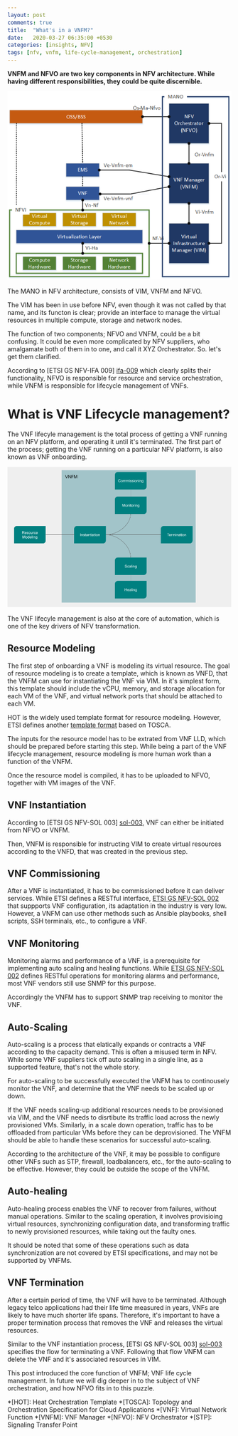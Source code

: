 ```yaml
---
layout: post
comments: true
title:  "What's in a VNFM?"
date:   2020-03-27 06:35:00 +0530
categories: [insights, NFV]
tags: [nfv, vnfm, life-cycle-management, orchestration]
---
```


**VNFM and NFVO are two key components in NFV architecture. While having different responsibilities, they could be quite discernible.**

![NFV Architecture](/assets/images/nfv_architecture.png)

The MANO in NFV architecture, consists of VIM, VNFM and NFVO. 

The VIM has been in use before NFV, even though it was not called by that name, and its functon is clear; provide an interface to manage the virtual resources in multiple compute, storage and network nodes.

The function of two components; NFVO and VNFM, could be a bit confusing. It could be even more complicated by NFV suppliers, who amalgamate both of them in to one, and call it XYZ Orchestrator. So. let's get them clarified.

According to [ETSI GS NFV-IFA 009] [ifa-009] which clearly splits their functionality, NFVO is responsible for resource and service orchestration, while VNFM is responsible for lifecycle management of VNFs.

# What is VNF Lifecycle management?

The VNF lifecyle management is the total process of getting a VNF running on an NFV platform, and operating it until it's terminated. The first part of the process; getting the VNF running on a particular NFV platform, is also known as VNF onboarding.

![Functions of VNFM](/assets/images/functions_of_vnfm.png)

The VNF lifecyle management is also at the core of automation, which is one of the key drivers of NFV transformation.

## Resource Modeling

The first step of onboarding a VNF is modeling its virtual resource. The goal of resource modeling is to create a template, which is known as VNFD, that the VNFM can use for instantiating the VNF via VIM. In it's simplest form, this template should include the vCPU, memory, and storage allocation for each VM of the VNF, and virtual network ports that should be attached to each VM.

HOT is the widely used template format for resource modeling. However, ETSI defines another [template format][sol-001] based on TOSCA. 

The inputs for the resource model has to be extrated from VNF LLD, which should be prepared before starting this step. While being a part of the VNF lifecycle management, resource modeling is more human work than a function of the VNFM. 

Once the resource model is compiled, it has to be uploaded to NFVO, together with VM images of the VNF.

## VNF Instantiation

According to [ETSI GS NFV-SOL 003] [sol-003], VNF can either be initiated from NFVO or VNFM.

Then, VNFM is responsible for instructing VIM to create virtual resources according to the VNFD, that was created in the previous step.

## VNF Commissioning

After a VNF is instantiated, it has to be commissioned before it can deliver services. While ETSI defines a RESTful interface, [ETSI GS NFV-SOL 002][sol-002] that suppports VNF configuration, its adaptation in the industry is very low. However, a VNFM can use other methods such as Ansible playbooks, shell scripts, SSH terminals, etc., to configure a VNF.

## VNF Monitoring

Monitoring alarms and performance of a VNF, is a prerequisite for implementing auto scaling and healing functions. While [ETSI GS NFV-SOL 002][sol-002] defines RESTful operations for monitoring alarms and performance, most VNF vendors still use SNMP for this purpose.

Accordingly the VNFM has to support SNMP trap receiving to monitor the VNF.

## Auto-Scaling

Auto-scaling is a process that elatically expands or contracts a VNF according to the capacity demand. This is often a misused term in NFV. While some VNF suppliers tick off auto scaling in a single line, as a supported feature, that's not the whole story.

For auto-scaling to be successfully executed the VNFM has to continousely monitor the VNF, and determine that the VNF needs to be scaled up or down. 

If the VNF needs scaling-up additional resources needs to be provisioned via VIM, and the VNF needs to disrtibute its traffic load across the newly provisioned VMs. Similarly, in a scale down operation, traffic has to be offloaded from particular VMs before they can be deprovisioned. The VNFM should be able to handle these scenarios for successful auto-scaling.

According to the architecture of the VNF, it may be possible to configure other VNFs such as STP, firewall, loadbalancers, etc., for the auto-scaling to be effective. However, they could be outside the scope of the VNFM.

## Auto-healing

Auto-healing process enables the VNF to recover from failures, without manual operations. Similar to the scaling operation, it involves provisioing virtual resources, synchronizing configuration data, and transforming traffic to newly provisioned resources, while taking out the faulty ones.

It should be noted that some of these operations such as data synchronization are not covered by ETSI specifications, and may not be supported by VNFMs.

## VNF Termination

After a certain period of time, the VNF will have to be terminated. Although legacy telco applications had their life time measured in years, VNFs are likely to have much shorter life spans. Therefore, it's important to have a proper termination process that removes the VNF and releases the virtual resources.

Similar to the VNF instantiation process, [ETSI GS NFV-SOL 003] [sol-003] specifies the flow for terminating a VNF. Following that flow VNFM can delete the VNF and it's associated resources in VIM.

This post introduced the core function of VNFM; VNF life cycle management. In future we will dig deeper in to the subject of VNF orchestration, and how NFVO fits in to this puzzle.

*[HOT]: Heat Orchestration Template
*[TOSCA]: Topology and Orchestration Specification for Cloud Applications
*[VNF]: Virtual Network Function
*[VNFM]: VNF Manager
*[NFVO]: NFV Orchestrator
*[STP]: Signaling Transfer Point

[ifa-009]: https://www.etsi.org/deliver/etsi_gs/NFV-IFA/001_099/009/01.01.01_60/gs_NFV-IFA009v010101p.pdf
[sol-001]: https://www.etsi.org/deliver/etsi_gs/NFV-SOL/001_099/001/02.07.01_60/gs_NFV-SOL001v020701p.pdf
[sol-003]: https://www.etsi.org/deliver/etsi_gs/NFV-SOL/001_099/003/02.07.01_60/gs_NFV-SOL003v020701p.pdf
[sol-002]: https://www.etsi.org/deliver/etsi_gs/NFV-SOL/001_099/002/02.07.01_60/gs_NFV-SOL002v020701p.pdf


